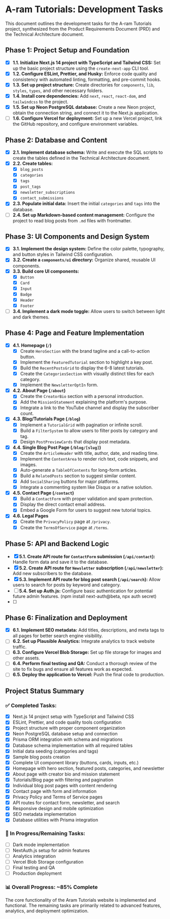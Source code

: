 # A-ram Tutorials: Development Tasks

This document outlines the development tasks for the A-ram Tutorials project, synthesized from the Product Requirements Document (PRD) and the Technical Architecture document.

## Phase 1: Project Setup and Foundation

- [x] **1.1. Initialize Next.js 14 project with TypeScript and Tailwind CSS:** Set up the basic project structure using the `create-next-app` CLI tool.
- [x] **1.2. Configure ESLint, Prettier, and Husky:** Enforce code quality and consistency with automated linting, formatting, and pre-commit hooks.
- [x] **1.3. Set up project structure:** Create directories for `components`, `lib`, `styles`, `types`, and other necessary folders.
- [x] **1.4. Install core dependencies:** Add `next`, `react`, `react-dom`, and `tailwindcss` to the project.
- [x] **1.5. Set up Neon PostgreSQL database:** Create a new Neon project, obtain the connection string, and connect it to the Next.js application.
- [ ] **1.6. Configure Vercel for deployment:** Set up a new Vercel project, link the GitHub repository, and configure environment variables.

## Phase 2: Database and Content

- [x] **2.1. Implement database schema:** Write and execute the SQL scripts to create the tables defined in the Technical Architecture document.
- [x] **2.2. Create tables:**
  - [x] `blog_posts`
  - [x] `categories`
  - [x] `tags`
  - [x] `post_tags`
  - [x] `newsletter_subscriptions`
  - [x] `contact_submissions`
- [x] **2.3. Populate initial data:** Insert the initial `categories` and `tags` into the database.
- [ ] **2.4. Set up Markdown-based content management:** Configure the project to read blog posts from `.md` files with frontmatter.

## Phase 3: UI Components and Design System

- [x] **3.1. Implement the design system:** Define the color palette, typography, and button styles in Tailwind CSS configuration.
- [x] **3.2. Create a `components/ui` directory:** Organize shared, reusable UI components.
- [x] **3.3. Build core UI components:**
  - [x] `Button`
  - [x] `Card`
  - [x] `Input`
  - [x] `Badge`
  - [x] `Header`
  - [x] `Footer`
- [ ] **3.4. Implement a dark mode toggle:** Allow users to switch between light and dark themes.

## Phase 4: Page and Feature Implementation

- [x] **4.1. Homepage (`/`)**
  - [x] Create `HeroSection` with the brand tagline and a call-to-action button.
  - [x] Implement the `FeaturedTutorial` section to highlight a key post.
  - [x] Build the `RecentPostsGrid` to display the 6-8 latest tutorials.
  - [x] Create the `CategoriesSection` with visually distinct tiles for each category.
  - [x] Implement the `NewsletterOptIn` form.
- [x] **4.2. About Page (`/about`)**
  - [x] Create the `CreatorBio` section with a personal introduction.
  - [x] Add the `MissionStatement` explaining the platform's purpose.
  - [x] Integrate a link to the YouTube channel and display the subscriber count.
- [x] **4.3. Blog/Tutorials Page (`/blog`)**
  - [x] Implement a `TutorialGrid` with pagination or infinite scroll.
  - [x] Build a `FilterSystem` to allow users to filter posts by category and tag.
  - [x] Design `PostPreviewCards` that display post metadata.
- [x] **4.4. Single Blog Post Page (`/blog/[slug]`)**
  - [x] Create the `ArticleHeader` with title, author, date, and reading time.
  - [x] Implement the `ContentArea` to render rich text, code snippets, and images.
  - [x] Auto-generate a `TableOfContents` for long-form articles.
  - [x] Build a `RelatedPosts` section to suggest similar content.
  - [x] Add `SocialSharing` buttons for major platforms.
  - [x] Integrate a commenting system like Disqus or a native solution.
- [x] **4.5. Contact Page (`/contact`)**
  - [x] Build a `ContactForm` with proper validation and spam protection.
  - [x] Display the direct contact email address.
  - [x] Embed a Google Form for users to suggest new tutorial topics.
- [x] **4.6. Legal Pages**
  - [x] Create the `PrivacyPolicy` page at `/privacy`.
  - [x] Create the `TermsOfService` page at `/terms`.

## Phase 5: API and Backend Logic

- [x] **5.1. Create API route for `ContactForm` submission (`/api/contact`):** Handle form data and save it to the database.
- [x] **5.2. Create API route for `Newsletter` subscription (`/api/newsletter`):** Add new subscribers to the database.
- [x] **5.3. Implement API route for blog post search (`/api/search`):** Allow users to search for posts by keyword and category.
- [ ] **5.4. Set up Auth.js:** Configure basic authentication for potential future admin features. (npm install next-auth@beta, npx auth secret)
- [ ]

## Phase 6: Finalization and Deployment

- [x] **6.1. Implement SEO metadata:** Add titles, descriptions, and meta tags to all pages for better search engine visibility.
- [ ] **6.2. Set up Plausible Analytics:** Integrate analytics to track website traffic.
- [ ] **6.3. Configure Vercel Blob Storage:** Set up file storage for images and other assets.
- [ ] **6.4. Perform final testing and QA:** Conduct a thorough review of the site to fix bugs and ensure all features work as expected.
- [ ] **6.5. Deploy the application to Vercel:** Push the final code to production.

## Project Status Summary

### ✅ Completed Tasks:

- [x] Next.js 14 project setup with TypeScript and Tailwind CSS
- [x] ESLint, Prettier, and code quality tools configuration
- [x] Project structure with proper component organization
- [x] Neon PostgreSQL database setup and connection
- [x] Prisma ORM integration with schema and migrations
- [x] Database schema implementation with all required tables
- [x] Initial data seeding (categories and tags)
- [x] Sample blog posts creation
- [x] Complete UI component library (buttons, cards, inputs, etc.)
- [x] Homepage with hero section, featured posts, categories, and newsletter
- [x] About page with creator bio and mission statement
- [x] Tutorials/Blog page with filtering and pagination
- [x] Individual blog post pages with content rendering
- [x] Contact page with form and information
- [x] Privacy Policy and Terms of Service pages
- [x] API routes for contact form, newsletter, and search
- [x] Responsive design and mobile optimization
- [x] SEO metadata implementation
- [x] Database utilities with Prisma integration

### 🚧 In Progress/Remaining Tasks:

- [ ] Dark mode implementation
- [ ] NextAuth.js setup for admin features
- [ ] Analytics integration
- [ ] Vercel Blob Storage configuration
- [ ] Final testing and QA
- [ ] Production deployment

### 📊 Overall Progress: ~85% Complete

The core functionality of the Aram Tutorials website is implemented and functional. The remaining tasks are primarily related to advanced features, analytics, and deployment optimization.
